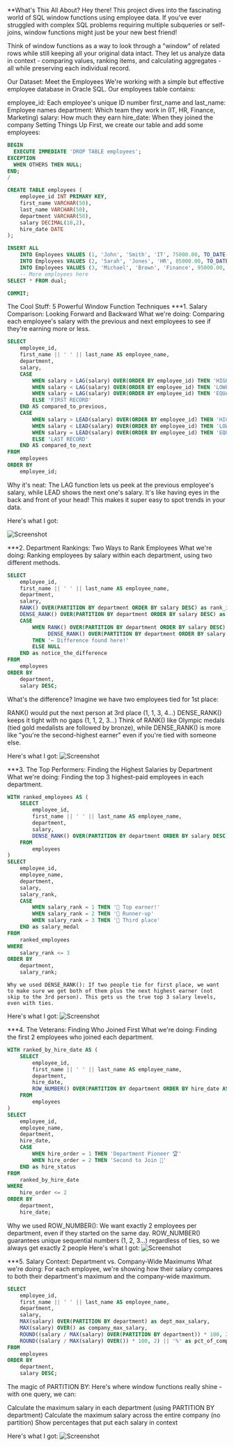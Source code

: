 **What's This All About?
Hey there! This project dives into the fascinating world of SQL window functions using employee data. If you've ever struggled with complex SQL problems requiring multiple subqueries or self-joins, window functions might just be your new best friend!

Think of window functions as a way to look through a "window" of related rows while still keeping all your original data intact. They let us analyze data in context - comparing values, ranking items, and calculating aggregates - all while preserving each individual record.

Our Dataset: Meet the Employees
We're working with a simple but effective employee database in Oracle SQL. Our employees table contains:

employee_id: Each employee's unique ID number
first_name and last_name: Employee names
department: Which team they work in (IT, HR, Finance, Marketing)
salary: How much they earn
hire_date: When they joined the company
Setting Things Up
First, we create our table and add some employees:

```sql
BEGIN
  EXECUTE IMMEDIATE 'DROP TABLE employees';
EXCEPTION
  WHEN OTHERS THEN NULL;
END;
/

CREATE TABLE employees (
    employee_id INT PRIMARY KEY,
    first_name VARCHAR(50),
    last_name VARCHAR(50),
    department VARCHAR(50),
    salary DECIMAL(10,2),
    hire_date DATE
);

INSERT ALL
    INTO Employees VALUES (1, 'John', 'Smith', 'IT', 75000.00, TO_DATE('2018-06-20', 'YYYY-MM-DD'))
    INTO Employees VALUES (2, 'Sarah', 'Jones', 'HR', 85000.00, TO_DATE('2015-03-14', 'YYYY-MM-DD'))
    INTO Employees VALUES (3, 'Michael', 'Brown', 'Finance', 95000.00, TO_DATE('2010-08-24', 'YYYY-MM-DD'))
    -- More employees here
SELECT * FROM dual;

COMMIT;
```

The Cool Stuff: 5 Powerful Window Function Techniques
***1. Salary Comparison: Looking Forward and Backward
What we're doing: Comparing each employee's salary with the previous and next employees to see if they're earning more or less.

```sql
SELECT 
    employee_id,
    first_name || ' ' || last_name AS employee_name,
    department,
    salary,
    CASE 
        WHEN salary > LAG(salary) OVER(ORDER BY employee_id) THEN 'HIGHER'
        WHEN salary < LAG(salary) OVER(ORDER BY employee_id) THEN 'LOWER'
        WHEN salary = LAG(salary) OVER(ORDER BY employee_id) THEN 'EQUAL'
        ELSE 'FIRST RECORD' 
    END AS compared_to_previous,
    CASE 
        WHEN salary > LEAD(salary) OVER(ORDER BY employee_id) THEN 'HIGHER'
        WHEN salary < LEAD(salary) OVER(ORDER BY employee_id) THEN 'LOWER'
        WHEN salary = LEAD(salary) OVER(ORDER BY employee_id) THEN 'EQUAL'
        ELSE 'LAST RECORD' 
    END AS compared_to_next
FROM 
    employees
ORDER BY 
    employee_id;
```

   Why it's neat: The LAG function lets us peek at the previous employee's salary, while LEAD shows the next one's salary. It's like having eyes in the back and front of your head! This makes it super easy to spot trends in your data.

Here's what I got:

![Screenshot](https://github.com/N1fabrice/QueryRunners/blob/main/QUERY%20RESULT%201.jpg)



***2. Department Rankings: Two Ways to Rank Employees
What we're doing: Ranking employees by salary within each department, using two different methods.
```sql
SELECT 
    employee_id,
    first_name || ' ' || last_name AS employee_name,
    department,
    salary,
    RANK() OVER(PARTITION BY department ORDER BY salary DESC) as rank_in_dept,
    DENSE_RANK() OVER(PARTITION BY department ORDER BY salary DESC) as dense_rank_in_dept,
    CASE 
        WHEN RANK() OVER(PARTITION BY department ORDER BY salary DESC) != 
             DENSE_RANK() OVER(PARTITION BY department ORDER BY salary DESC) 
        THEN '← Difference found here!'
        ELSE NULL
    END as notice_the_difference
FROM 
    employees
ORDER BY
    department,
    salary DESC;
```
   What's the difference? Imagine we have two employees tied for 1st place:

RANK() would put the next person at 3rd place (1, 1, 3, 4...)
DENSE_RANK() keeps it tight with no gaps (1, 1, 2, 3...)
Think of RANK() like Olympic medals (tied gold medalists are followed by bronze), while DENSE_RANK() is more like "you're the second-highest earner" even if you're tied with someone else.

Here's what I got:
![Screenshot](https://github.com/N1fabrice/QueryRunners/blob/main/QUERY%20RESULT%202.jpg)


***3. The Top Performers: Finding the Highest Salaries by Department
What we're doing: Finding the top 3 highest-paid employees in each department.
```sql
WITH ranked_employees AS (
    SELECT 
        employee_id,
        first_name || ' ' || last_name AS employee_name,
        department,
        salary,
        DENSE_RANK() OVER(PARTITION BY department ORDER BY salary DESC) as salary_rank
    FROM 
        employees
)
SELECT 
    employee_id,
    employee_name,
    department,
    salary,
    salary_rank,
    CASE 
        WHEN salary_rank = 1 THEN '🥇 Top earner!'
        WHEN salary_rank = 2 THEN '🥈 Runner-up'
        WHEN salary_rank = 3 THEN '🥉 Third place'
    END as salary_medal
FROM 
    ranked_employees
WHERE 
    salary_rank <= 3
ORDER BY 
    department, 
    salary_rank;
```
    Why we used DENSE_RANK(): If two people tie for first place, we want to make sure we get both of them plus the next highest earner (not skip to the 3rd person). This gets us the true top 3 salary levels, even with ties.

Here's what I got:
![Screenshot](https://github.com/N1fabrice/QueryRunners/blob/main/QUERY%20RESULT%203.jpg)

***4. The Veterans: Finding Who Joined First
What we're doing: Finding the first 2 employees who joined each department.
```sql
WITH ranked_by_hire_date AS (
    SELECT 
        employee_id,
        first_name || ' ' || last_name AS employee_name,
        department,
        hire_date,
        ROW_NUMBER() OVER(PARTITION BY department ORDER BY hire_date ASC) as hire_order
    FROM 
        employees
)
SELECT 
    employee_id,
    employee_name,
    department,
    hire_date,
    CASE 
        WHEN hire_order = 1 THEN 'Department Pioneer 🏆'
        WHEN hire_order = 2 THEN 'Second to Join 🥈'
    END as hire_status
FROM 
    ranked_by_hire_date
WHERE 
    hire_order <= 2
ORDER BY 
    department, 
    hire_date;
```
   Why we used ROW_NUMBER(): We want exactly 2 employees per department, even if they started on the same day. ROW_NUMBER() guarantees unique sequential numbers (1, 2, 3...) regardless of ties, so we always get exactly 2 people
   Here's what I got:
   ![Screenshot](https://github.com/N1fabrice/QueryRunners/blob/main/QUERY%20RESULT%204.jpg)



***5. Salary Context: Department vs. Company-Wide Maximums
What we're doing: For each employee, we're showing how their salary compares to both their department's maximum and the company-wide maximum.
```sql
SELECT 
    employee_id,
    first_name || ' ' || last_name AS employee_name,
    department,
    salary,
    MAX(salary) OVER(PARTITION BY department) as dept_max_salary,
    MAX(salary) OVER() as company_max_salary,
    ROUND((salary / MAX(salary) OVER(PARTITION BY department)) * 100, 2) || '%' as pct_of_dept_max,
    ROUND((salary / MAX(salary) OVER()) * 100, 2) || '%' as pct_of_company_max
FROM 
    employees
ORDER BY 
    department, 
    salary DESC;
```
The magic of PARTITION BY: Here's where window functions really shine - with one query, we can:

Calculate the maximum salary in each department (using PARTITION BY department)
Calculate the maximum salary across the entire company (no partition)
Show percentages that put each salary in context

Here's what I got:
 ![Screenshot](https://github.com/N1fabrice/QueryRunners/blob/main/QUERY%20RESULT%205.jpg)
